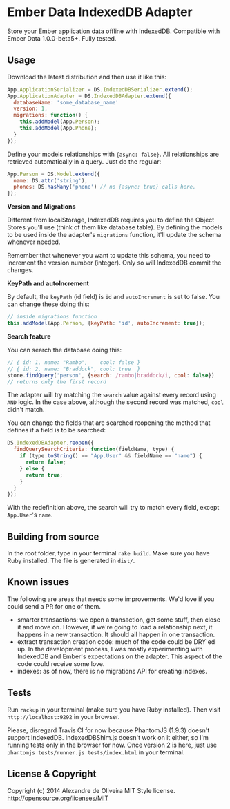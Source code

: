 Ember Data IndexedDB Adapter
================================

Store your Ember application data offline with IndexedDB.
Compatible with Ember Data 1.0.0-beta5+.
Fully tested.

Usage
-----

Download the latest distribution and then use it like this:

```js
App.ApplicationSerializer = DS.IndexedDBSerializer.extend();
App.ApplicationAdapter = DS.IndexedDBAdapter.extend({
  databaseName: 'some_database_name'
  version: 1,
  migrations: function() {
    this.addModel(App.Person);
    this.addModel(App.Phone);
  }
});
```

Define your models relationships with `{async: false}`.
All relationships are retrieved automatically in a query. Just do the regular:

```js
App.Person = DS.Model.extend({
  name: DS.attr('string'),
  phones: DS.hasMany('phone') // no {async: true} calls here.
});
```

**Version and Migrations**

Different from localStorage, IndexedDB requires you to define the Object Stores
you'll use (think of them like database table). By defining the models to be used
inside the adapter's `migrations` function, it'll update the schema whenever
needed.

Remember that whenever you want to update this schema, you need to
increment the version number (integer). Only so will IndexedDB commit the
changes.

**KeyPath and autoIncrement**

By default, the `keyPath` (id field) is `id` and `autoIncrement` is set to
false. You can change these doing this:

```js
// inside migrations function
this.addModel(App.Person, {keyPath: 'id', autoIncrement: true});
```

**Search feature**

You can search the database doing this:

```js
// { id: 1, name: "Rambo",    cool: false }
// { id: 2, name: "Braddock", cool: true  }
store.findQuery('person', {search: /rambo|braddock/i, cool: false})
// returns only the first record
```

The adapter will try matching the `search` value against every record using
`AND` logic. In the case above, although the second record was matched, `cool`
didn't match.

You can change the fields that are searched reopening the method that defines if
a field is to be searched:

```js
DS.IndexedDBAdapter.reopen({
  findQuerySearchCriteria: function(fieldName, type) {
    if (type.toString() == "App.User" && fieldName == "name") {
      return false;
    } else {
      return true;
    }
  }
});
```

With the redefinition above, the search will try to match every field, except
`App.User`'s `name`.

Building from source
-----

In the root folder, type in your terminal `rake build`. Make sure you have
Ruby installed. The file is generated in `dist/`.

Known issues
-----

The following are areas that needs some improvements. We'd love if you could
send a PR for one of them.

* smarter transactions: we open a transaction, get some stuff, then close it
  and move on. However, if we're going to load a relationship next, it happens
  in a new transaction. It should all happen in one transaction.
* extract transaction creation code: much of the code could be DRY'ed up. In the
  development process, I was mostly experimenting with IndexedDB and Ember's
  expectations on the adapter. This aspect of the code could receive some love.
* indexes: as of now, there is no migrations API for creating indexes.


Tests
-----

Run `rackup` in your terminal (make sure you have Ruby installed). Then visit
`http://localhost:9292` in your browser.

Please, disregard Travis CI for now because PhantomJS (1.9.3) doesn't support
IndexedDB. IndexedDBShim.js doesn't work
on it either, so I'm running tests only in the browser for now. Once version 2
is here, just use `phantomjs tests/runner.js tests/index.html` in your terminal.

License & Copyright
-------------------

Copyright (c) 2014 Alexandre de Oliveira
MIT Style license. http://opensource.org/licenses/MIT
